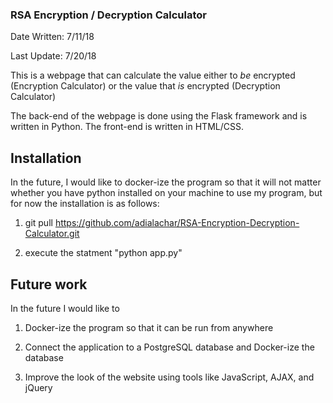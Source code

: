 ### RSA Encryption / Decryption Calculator


Date Written: 7/11/18

Last Update: 7/20/18



This is a webpage that can calculate the value either to *be* encrypted (Encryption Calculator) or the value that *is* encrypted (Decryption Calculator)

The back-end of the webpage is done using the Flask framework and is written in Python. The front-end is written in HTML/CSS.


## Installation

In the future, I would like to docker-ize the program so that it will not matter whether you have python installed on your machine to use my program, but for now the installation is as follows:


1. git pull https://github.com/adialachar/RSA-Encryption-Decryption-Calculator.git


2. execute the statment "python app.py"


## Future work


In the future I would like to 


1. Docker-ize the program so that it can be run from anywhere

2. Connect the application to a PostgreSQL database and Docker-ize the database

3. Improve the look of the website using tools like JavaScript, AJAX, and jQuery


